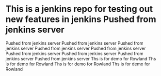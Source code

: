 # This is a jenkins repo for testing out new features in jenkins Pushed from jenkins server
Pushed from jenkins server
Pushed from jenkins server
Pushed from jenkins server
Pushed from jenkins server
Pushed from jenkins server
Pushed from jenkins server
Pushed from jenkins server
Pushed from jenkins server
Pushed from jenkins server
Ths is for demo for Rowland
Ths is for demo for Rowland
Ths is for demo for Rowland
Ths is for demo for Rowland
